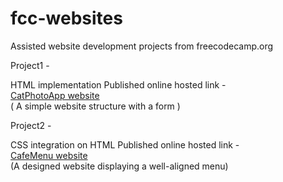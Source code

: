 # fcc-websites
Assisted website development projects from freecodecamp.org 
                                                                              

Project1 -                                                              

HTML implementation
Published online hosted link -                                            
<a href="https://vermashaurya.github.io/fcc-websites/CatPhotoApp/catphotoapp.html">CatPhotoApp website</a>       
( A simple website structure with a form )

Project2 -                                                        

CSS integration on HTML
Published online hosted link -                                      
<a href="https://vermashaurya.github.io/fcc-websites/CafeMenu/cafemenu.html">CafeMenu website</a>        
(A designed website displaying a well-aligned menu)
